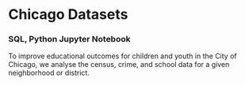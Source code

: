 # Chicago Datasets
### SQL, Python Jupyter Notebook

To improve educational outcomes for children and youth in the City of Chicago, we analyse the census, crime, and school data for a given neighborhood or district.
